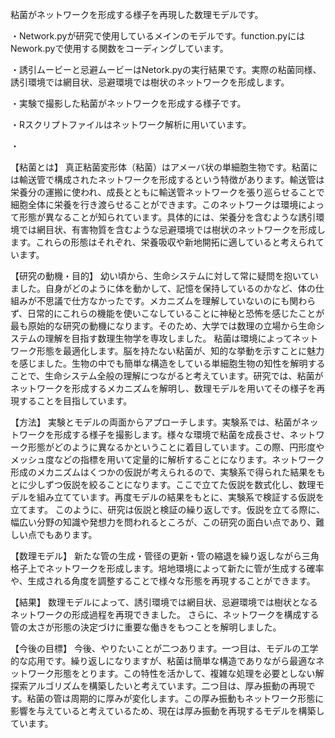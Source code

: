 粘菌がネットワークを形成する様子を再現した数理モデルです。

・Network.pyが研究で使用しているメインのモデルです。function.pyにはNework.pyで使用する関数をコーディングしています。

・誘引ムービーと忌避ムービーはNetork.pyの実行結果です。実際の粘菌同様、誘引環境では網目状、忌避環境では樹状のネットワークを形成します。

・実験で撮影した粘菌がネットワークを形成する様子です。

・Rスクリプトファイルはネットワーク解析に用いています。

・

【粘菌とは】
真正粘菌変形体（粘菌）はアメーバ状の単細胞生物です。粘菌には輸送管で構成されたネットワークを形成するという特徴があります。輸送管は栄養分の運搬に使われ、成長とともに輸送管ネットワークを張り巡らせることで細胞全体に栄養を行き渡らせることができます。このネットワークは環境によって形態が異なることが知られています。具体的には、栄養分を含むような誘引環境では網目状、有害物質を含むような忌避環境では樹状のネットワークを形成します。これらの形態はそれぞれ、栄養吸収や新地開拓に適していると考えられています。

【研究の動機・目的】
幼い頃から、生命システムに対して常に疑問を抱いていました。自身がどのように体を動かして、記憶を保持しているのかなど、体の仕組みが不思議で仕方なかったです。メカニズムを理解していないのにも関わらず、日常的にこれらの機能を使いこなしていることに神秘と恐怖を感じたことが最も原始的な研究の動機になります。そのため、大学では数理の立場から生命システムの理解を目指す数理生物学を専攻しました。
粘菌は環境によってネットワーク形態を最適化します。脳を持たない粘菌が、知的な挙動を示すことに魅力を感じました。生物の中でも簡単な構造をしている単細胞生物の知性を解明することで、生命システム全般の理解につながると考えています。研究では、粘菌がネットワークを形成するメカニズムを解明し、数理モデルを用いてその様子を再現することを目指しています。

【方法】
実験とモデルの両面からアプローチします。実験系では、粘菌がネットワークを形成する様子を撮影します。様々な環境で粘菌を成長させ、ネットワーク形態がどのように異なるかということに着目しています。この際、円形度やメッシュ度などの指標を用いて定量的に解析することになります。ネットワーク形成のメカニズムはくつかの仮説が考えられるので、実験系で得られた結果をもとに少しずつ仮説を絞ることになります。ここで立てた仮説を数式化し、数理モデルを組み立てています。再度モデルの結果をもとに、実験系で検証する仮説を立てます。
このように、研究は仮説と検証の繰り返しです。仮説を立てる際に、幅広い分野の知識や発想力を問われるところが、この研究の面白い点であり、難しい点でもあります。

【数理モデル】
新たな管の生成・管径の更新・管の縮退を繰り返しながら三角格子上でネットワークを形成します。培地環境によって新たに管が生成する確率や、生成される角度を調整することで様々な形態を再現することができます。

【結果】
数理モデルによって、誘引環境では網目状、忌避環境では樹状となるネットワークの形成過程を再現できました。
さらに、ネットワークを構成する管の太さが形態の決定づけに重要な働きをもつことを解明しました。

【今後の目標】
今後、やりたいことが二つあります。一つ目は、モデルの工学的な応用です。繰り返しになりますが、粘菌は簡単な構造でありながら最適なネットワーク形態をとります。この特性を活かして、複雑な処理を必要としない解探索アルゴリズムを構築したいと考えています。二つ目は、厚み振動の再現です。粘菌の管は周期的に厚みが変化します。この厚み振動もネットワーク形態に影響を与えていると考えているため、現在は厚み振動を再現するモデルを構築しています。
